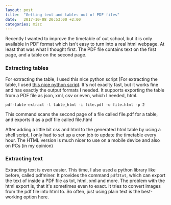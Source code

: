 ```yaml
---
layout: post
title:  "Getting text and tables out of PDF files"
date:   2017-10-08 20:53:00 +2:00
categories: misc
---
```


Recently I wanted to improve the timetable of out school, but it is only available in PDF format which isn't easy to turn into a real html webpage. At least that was what I thought first.
The PDF file contains text on the first page, and a table on the second page.

### Extracting tables

For extracting the table, I used this nice python script [For extracting the table, I used  [this nice python script](https://github.com/ashima/pdf-table-extract).
It's not exaclty fast, but it works fine and has exactly the output formats I needed. It supports exporting the table from a PDF file as json, xml, csv or even, which I needed, html.

```
pdf-table-extract -t table_html -i file.pdf -o file.html -p 2
```

This command scans the second page of a file called file.pdf for a table, and exports it as a pdf file called file.html

After adding a little bit css and html to the generated html table by using a shell script, I only had to set up a cron job to update the timetable every hour. The HTML version is much nicer to use on a mobile device and also on PCs (in my opinion)

### Extracting text

Extracting text is even easier.
This time, I also used a python library like before, called pdfminer. It provides the command `pdf2txt`, which can export the text of inside a PDF file as txt, html, xml and more. The problem with the html export is, that it's sometimes even to exact. It tries to convert images from the pdf file into html to. So often, just using plain text is the best-working option here.
